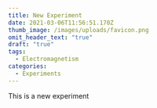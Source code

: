 ```yaml
---
title: New Experiment
date: 2021-03-06T11:56:51.170Z
thumb_image: /images/uploads/favicon.png
omit_header_text: "true"
draft: "true"
tags:
  - Electromagnetism
categories:
  - Experiments
---
```

This is a new experiment